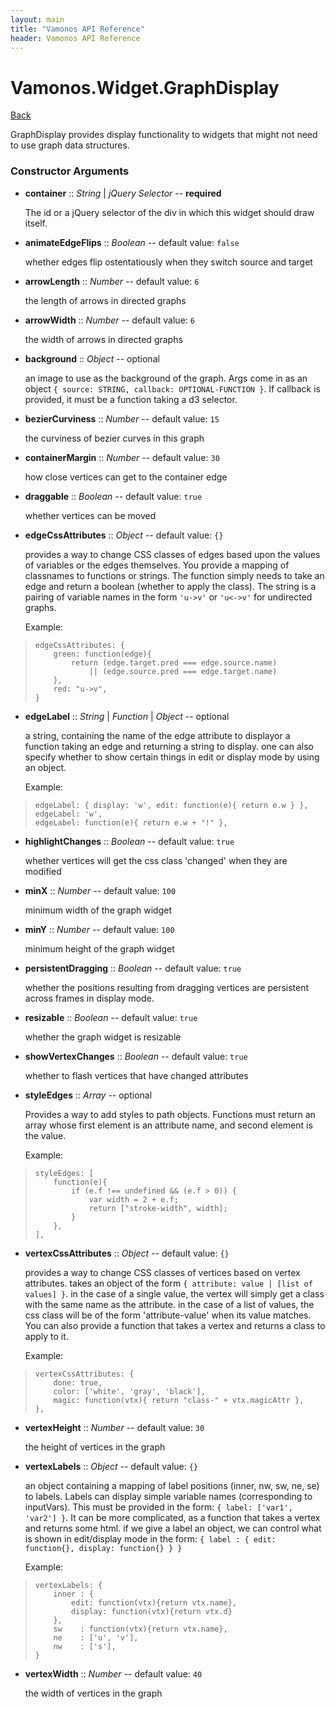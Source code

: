 ```yaml
---
layout: main
title: "Vamonos API Reference"
header: Vamonos API Reference
---
```



Vamonos.Widget.GraphDisplay
===========================

[Back](index.html)

GraphDisplay provides display functionality to widgets that might not need to use graph data structures.


### Constructor Arguments

 * **container** :: *String* | *jQuery Selector* -- **required**

    The id or a jQuery selector of the div in which this widget should draw itself.



 * **animateEdgeFlips** :: *Boolean* -- default value: `false`

    whether edges flip ostentatiously when they switch source and target



 * **arrowLength** :: *Number* -- default value: `6`

    the length of arrows in directed graphs



 * **arrowWidth** :: *Number* -- default value: `6`

    the width of arrows in directed graphs



 * **background** :: *Object* -- optional

    an image to use as the background of the graph. Args come in as an object `{ source: STRING, callback: OPTIONAL-FUNCTION }`. If callback is provided, it must be a function taking a d3 selector.



 * **bezierCurviness** :: *Number* -- default value: `15`

    the curviness of bezier curves in this graph



 * **containerMargin** :: *Number* -- default value: `30`

    how close vertices can get to the container edge



 * **draggable** :: *Boolean* -- default value: `true`

    whether vertices can be moved



 * **edgeCssAttributes** :: *Object* -- default value: `{}`

    provides a way to change CSS classes of edges based upon the values of variables or the edges themselves. You provide a mapping of classnames to functions or strings. The function simply needs to take an edge and return a boolean (whether to apply the class). The string is a pairing of variable names in the form `'u->v'` or `'u<->v'` for undirected graphs.

    Example:

>     edgeCssAttributes: {
>         green: function(edge){
>             return (edge.target.pred === edge.source.name)
>                 || (edge.source.pred === edge.target.name)
>         },
>         red: "u->v",
>     }



 * **edgeLabel** :: *String* | *Function* | *Object* -- optional

    a string, containing the name of the edge attribute to displayor a function taking an edge and returning a string to display. one can also specify whether to show certain things in edit or display mode by using an object.

    Example:

>     edgeLabel: { display: 'w', edit: function(e){ return e.w } },
>     edgeLabel: 'w',
>     edgeLabel: function(e){ return e.w + "!" },



 * **highlightChanges** :: *Boolean* -- default value: `true`

    whether vertices will get the css class 'changed' when they are modified



 * **minX** :: *Number* -- default value: `100`

    minimum width of the graph widget



 * **minY** :: *Number* -- default value: `100`

    minimum height of the graph widget



 * **persistentDragging** :: *Boolean* -- default value: `true`

    whether the positions resulting from dragging vertices are persistent across frames in display mode.



 * **resizable** :: *Boolean* -- default value: `true`

    whether the graph widget is resizable



 * **showVertexChanges** :: *Boolean* -- default value: `true`

    whether to flash vertices that have changed attributes



 * **styleEdges** :: *Array* -- optional

    Provides a way to add styles to path objects. Functions must return an array whose first element is an attribute name, and second element is the value.

    Example:

>     styleEdges: [
>         function(e){
>             if (e.f !== undefined && (e.f > 0)) {
>                 var width = 2 + e.f;
>                 return ["stroke-width", width];
>             }
>         },
>     ],



 * **vertexCssAttributes** :: *Object* -- default value: `{}`

    provides a way to change CSS classes of vertices based on vertex attributes. takes an object of the form `{ attribute: value | [list of values] }`. in the case of a single value,  the vertex will simply get a class with the same name as the attribute. in the case of a list of values, the css class will be of the form 'attribute-value' when its value matches. You can also provide a function that takes a vertex and returns a class to apply to it.

    Example:

>     vertexCssAttributes: {
>         done: true,
>         color: ['white', 'gray', 'black'],
>         magic: function(vtx){ return "class-" + vtx.magicAttr },
>     },



 * **vertexHeight** :: *Number* -- default value: `30`

    the height of vertices in the graph



 * **vertexLabels** :: *Object* -- default value: `{}`

    an object containing a mapping of label positions (inner, nw, sw, ne, se) to labels. Labels can display simple variable names (corresponding to inputVars). This must be provided in the form: `{ label: ['var1', 'var2'] }`. It can be more complicated, as a function that takes a vertex and returns some html. if we give a label an object, we can control what is shown in edit/display mode in the form: `{ label : { edit: function{}, display: function{} } }`

    Example:

>     vertexLabels: {
>         inner : {
>             edit: function(vtx){return vtx.name},
>             display: function(vtx){return vtx.d}
>         },
>         sw    : function(vtx){return vtx.name},
>         ne    : ['u', 'v'],
>         nw    : ['s'],
>     }



 * **vertexWidth** :: *Number* -- default value: `40`

    the width of vertices in the graph



